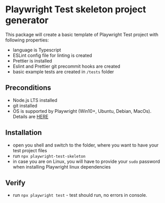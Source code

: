 # Playwright Test skeleton project generator

This package will create a basic template of Playwright Test project with following properties:

- language is Typescript
- ESLint config file for linting is created
- Prettier is installed
- Eslint and Prettier git precommit hooks are created
- basic example tests are created in `/tests` folder

## Preconditions

- Node.js LTS installed
- git installed
- OS is supported by Playwright (Win10+, Ubuntu, Debian, MacOs). Details are [HERE](https://playwright.dev/docs/intro#system-requirements)

## Installation

- open you shell and switch to the folder, where you want to have your test project files
- run `npx playwright-test-skeleton`
- in case you are on Linux, you will have to provide your `sudo` password when installing Playwright linux dependencies

## Verify

- run `npx playwright test` - test should run, no errors in console.

